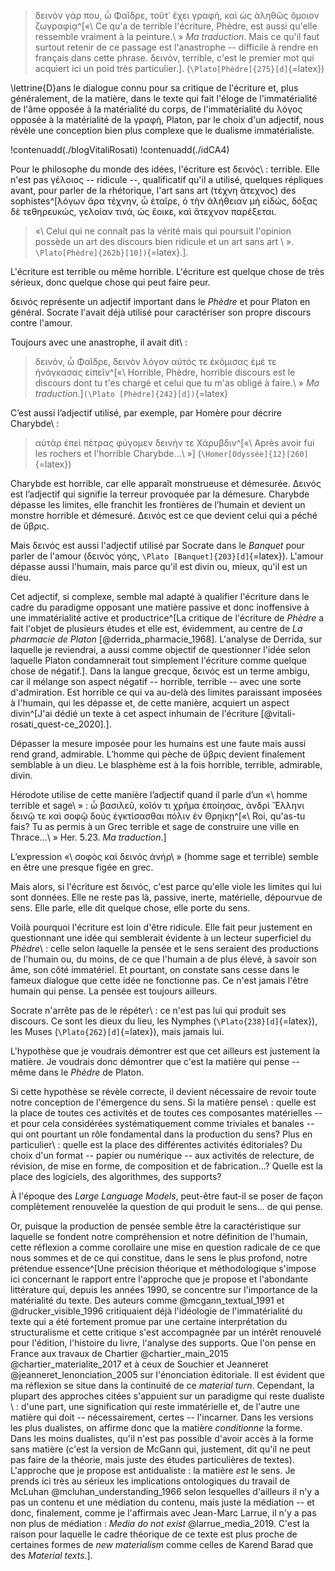 >δεινὸν γάρ που, ὦ Φαῖδρε, τοῦτ᾽ ἔχει γραφή, καὶ ὡς ἀληθῶς ὅμοιον ζωγραφίᾳ^[«\ Ce qu'a de terrible l'écriture, Phèdre, est aussi qu'elle ressemble vraiment à la peinture.\ » _Ma traduction_. Mais ce qu'il faut surtout retenir de ce passage est l'anastrophe -- difficile à rendre en français dans cette phrase. δεινὸν, terrible, c'est le premier mot qui acquiert ici un poid très particulier.]. (`\Plato[Phèdre]{275}[d]`{=latex})

\lettrine{D}ans le dialogue connu pour sa critique de l'écriture et, plus généralement, de la matière, dans le texte qui fait l'éloge de l'immatérialité de l'âme opposée à la matérialité du corps, de l'immatérialité du λόγος opposée à la matérialité de la γραφὴ, Platon, par le choix d'un adjectif, nous révèle une conception bien plus complexe que le dualisme immatérialiste.

!contenuadd(./blogVitaliRosati)
!contenuadd(./idCA4)

Pour le philosophe du monde des idées, l'écriture est δεινός\ : terrible. Elle n'est pas γἑλοιος -- ridicule --, qualificatif qu'il a utilisé, quelques répliques avant, pour parler de la rhétorique, l'art sans art (τέχνη ἄτεχνος) des sophistes^[λόγων ἄρα τέχνην, ὦ ἑταῖρε, ὁ τὴν ἀλήθειαν μὴ εἰδώς, δόξας δὲ τεθηρευκώς, γελοίαν τινά, ὡς ἔοικε, καὶ ἄτεχνον παρέξεται. 

>«\ Celui qui ne connaît pas la vérité mais qui poursuit l'opinion possède un art des discours bien ridicule et un art sans art \ ». `\Plato[Phèdre]{262b}[10])`{=latex}.].

L'écriture est terrible ou même horrible. L'écriture est quelque chose de très sérieux, donc quelque chose qui peut faire peur.

δεινός représente un adjectif important dans le _Phèdre_ et pour Platon en général. Socrate l'avait déjà utilisé pour caractériser son propre discours contre l'amour.

Toujours avec une anastrophe, il avait dit\ :

>δεινόν, ὦ Φαῖδρε, δεινὸν λόγον αὐτός τε ἐκόμισας ἐμέ τε ἠνάγκασας εἰπεῖν^[«\ Horrible, Phèdre, horrible discours est le discours dont tu t'es chargé et celui que tu m'as obligé à faire.\ » _Ma traduction_.]`(\Plato [Phèdre]{242}[d])`{=latex}

C’est aussi l’adjectif utilisé, par exemple, par Homère pour décrire Charybde\ :

>αὐτὰρ ἐπεὶ πέτρας φύγομεν δεινήν τε Χάρυβδιν^[«\ Après avoir fui les rochers et l'horrible Charybde...\ »] (`\Homer[Odyssée]{12}[260]`{=latex})


Charybde est horrible, car elle apparaît<!-- ai retiré la répétion de EST --> monstrueuse et démesurée. Δεινός est l’adjectif qui signifie la terreur provoquée par la démesure. Charybde dépasse les limites, elle franchit les frontières de l’humain et devient un monstre horrible et démesuré<!-- attention : troisième démesurée/demesure/démesurée du paragraphe -->. Δεινός est ce que devient celui qui a péché de ὕβρις.

Mais δεινός est aussi l'adjectif utilisé par Socrate dans le _Banquet_ pour parler de l'amour (δεινὸς γόης, `\Plato [Banquet]{203}[d]`{=latex}). L'amour dépasse aussi l'humain, mais parce qu'il est divin ou, mieux, qu'il est un dieu.

Cet adjectif, si complexe, semble mal adapté à qualifier l'écriture dans le cadre du paradigme opposant une matière passive et donc inoffensive à une immatérialité active et productrice^[La critique de l'écriture de _Phèdre_ a fait l'objet de plusieurs études et elle est, évidemment, au centre de _La pharmacie de Platon_ [@derrida_pharmacie_1968]. L'analyse de Derrida, sur laquelle je reviendrai, a aussi comme objectif de questionner l'idée selon laquelle Platon condamnerait tout simplement l'écriture comme quelque chose de négatif.]. Dans la langue grecque, δεινός est un terme ambigu, car il mélange son aspect négatif -- horrible, terrible -- avec une sorte d'admiration. Est horrible ce qui va au-delà des limites paraissant imposées à l'humain, qui les dépasse et, de cette manière, acquiert un aspect divin^[J'ai dédié un texte à cet aspect inhumain de l'écriture [@vitali-rosati_quest-ce_2020].].

Dépasser la mesure imposée pour les humains est une faute mais aussi rend grand, admirable. L’homme qui pèche de ὕβρις devient finalement semblable à un dieu. Le blasphème est à la fois horrible, terrible, admirable, divin.

Hérodote utilise de cette manière l’adjectif quand il parle d’un «\ homme terrible et sage\ » : ὦ βασιλεῦ, κοῖόν τι χρῆμα ἐποίησας, ἀνδρὶ Ἕλληνι δεινῷ τε καὶ σοφῷ δοὺς ἐγκτίσασθαι πόλιν ἐν Θρηίκῃ^[«\ Roi, qu'as-tu fais\? Tu as permis à un Grec terrible et sage de construire une ville en Thrace…\ » Her. 5.23. _Ma traduction_.]

L’expression «\ σοφὸς καὶ δεινός ἀνήρ\ » (homme sage et terrible) semble en être une presque figée en grec. 

Mais alors, si l'écriture est δεινός, c'est parce qu'elle viole les limites qui lui sont données. Elle ne reste pas là, passive, inerte, matérielle, dépourvue de sens. Elle parle, elle dit quelque chose, elle porte du sens.

Voilà pourquoi l'écriture est loin d'être ridicule. Elle fait peur justement en questionnant une idée qui semblerait évidente à un lecteur superficiel du _Phèdre_\ : celle selon laquelle la pensée et le sens seraient des productions de l'humain ou, du moins, de ce que l'humain a de plus élevé, à savoir son âme, son côté immatériel. Et pourtant, on constate sans cesse dans le fameux dialogue que cette idée ne fonctionne pas. Ce n'est jamais l'être humain qui pense. La pensée est toujours ailleurs.

Socrate n'arrête pas de le répéter\ : ce n'est pas lui qui produit ses discours\. Ce sont les dieux du lieu, les Nymphes (`\Plato{238}[d]`{=latex}), les Muses (`\Plato{262}[d]`{=latex}), mais jamais lui.

L'hypothèse que je voudrais démontrer est que cet ailleurs est justement la matière. Je voudrais donc démontrer que c'est la matière qui pense -- même dans le _Phèdre_ de Platon.

Si cette hypothèse se révèle correcte, il devient nécessaire de revoir toute notre conception de l'émergence du sens. Si la matière pense\ : quelle est la place de toutes ces activités et de toutes ces composantes matérielles -- et pour cela considérées systématiquement comme triviales et banales -- qui ont pourtant un rôle fondamental dans la production du sens\? Plus en particulier\ : quelle est la place des différentes activités éditoriales\? Du choix d'un format -- papier ou numérique -- aux activités de relecture, de révision, de mise en forme, de composition et de fabrication...\? Quelle est la place des logiciels, des algorithmes, des supports\?

À l'époque des _Large Language Models_, peut-être faut-il se poser de façon complètement renouvelée la question de qui produit le sens... de qui pense.

Or, puisque la production de pensée semble être la caractéristique sur laquelle se fondent notre compréhension et notre définition de l'humain, cette réflexion a comme corollaire une mise en question radicale de ce que nous sommes et de ce qui constitue, dans le sens le plus profond, notre prétendue essence^[Une précision théorique et méthodologique s'impose ici concernant le rapport entre l'approche que je propose et l'abondante littérature qui, depuis les années 1990, se concentre sur l'importance de la matérialité du texte. Des auteurs comme @mcgann_textual_1991 et @drucker_visible_1996 critiquaient déjà l'idéologie de l'immatérialité du texte qui a été fortement promue par une certaine interprétation du structuralisme et cette critique s'est accompagnée par un intérêt renouvelé pour l'édition, l'histoire du livre, l'analyse des supports. Que l'on pense en France aux travaux de Chartier @chartier_main_2015 @chartier_materialite_2017 et à ceux de Souchier et Jeanneret @jeanneret_lenonciation_2005 sur l'énonciation éditoriale. Il est évident que ma réflexion se situe dans la continuité de ce _material turn_. Cependant, la plupart des approches citées s'appuient sur un paradigme qui reste dualiste \ : d'une part, une signification qui reste immatérielle et, de l'autre une matière qui doit -- nécessairement, certes -- l'incarner. Dans les versions les plus dualistes, on affirme donc que la matière _conditionne_ la forme. Dans les moins dualistes, qu'il n'est pas possible d'avoir accès à la forme sans matière (c'est la version de McGann qui, justement, dit qu'il ne peut pas faire de la théorie, mais juste des études particulières de textes). L'approche que je propose est antidualiste : la matière _est_ le sens. Je prends ici très au sérieux les implications ontologiques du travail de McLuhan @mcluhan_understanding_1966 selon lesquelles<!-- j'ai changé lequel pour lesquelles, car il me semble que l'on parle des implications ontologiques et non du travail --> d'ailleurs<!-- un justement a été modifié pour retirer une répétition --> il n'y a pas un contenu et une médiation du contenu, mais juste la médiation -- et donc, finalement, comme je l'affirmais avec Jean-Marc Larrue, il n'y a pas non plus de médiation : _Media do not exist_ @larrue_media_2019. C'est la raison pour laquelle le cadre théorique de ce texte est plus proche de certaines formes de _new materialism_ comme celles de Karend Barad que des _Material texts_.].

